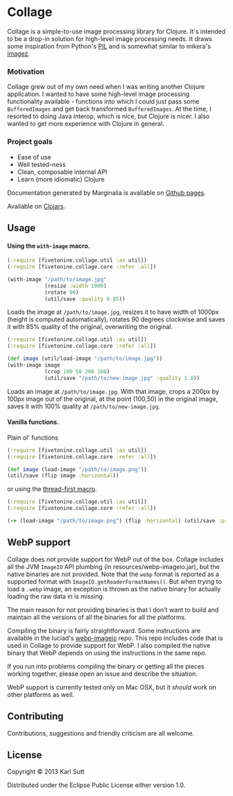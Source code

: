 # Collage

Collage is a simple-to-use image processing library for Clojure. It's intended
to be a drop-in solution for high-level image processing needs. It draws some
inspiration from Python's [PIL](http://effbot.org/imagingbook/pil-index.htm) and
is somewhat similar to mikera's [imagez](https://github.com/mikera/imagez).

### Motivation
Collage grew out of my own need when I was writing another Clojure application.
I wanted to have some high-level image processing functionality available -
functions into which I could just pass some `BufferedImages` and get back
transformed `BufferedImages`. At the time, I resorted to doing Java interop,
which is nice, but Clojure is nicer. I also wanted to get more experience with
Clojure in general.

### Project goals
* Ease of use
* Well tested-ness
* Clean, composable internal API
* Learn (more idiomatic) Clojure

Documentation generated by Marginalia is available on
[Github pages](https://karls.github.io/collage/).

Available on [Clojars](https://clojars.org/fivetonine/collage).

## Usage

#### Using the `with-image` macro.
```clj
(:require [fivetonine.collage.util :as util])
(:require [fivetonine.collage.core :refer :all])

(with-image "/path/to/image.jpg"
            (resize :width 1000)
            (rotate 90)
            (util/save :quality 0.85))
```

Loads the image at `/path/to/image.jpg`, resizes it to have width of 1000px
(height is computed automatically), rotates 90 degrees clockwise and saves it
with 85% quality of the original, overwriting the original.

```clj
(:require [fivetonine.collage.util :as util])
(:require [fivetonine.collage.core :refer :all])

(def image (util/load-image "/path/to/image.jpg"))
(with-image image
	        (crop 100 50 200 100)
	        (util/save "/path/to/new-image.jpg" :quality 1.0))
```

Loads an image at `/path/to/image.jpg`. With that image, crops a 200px by 100px
image out of the original, at the point (100,50) in the original image, saves
it with 100% quality at `/path/to/new-image.jpg`.

#### Vanilla functions.

Plain ol' functions

```clj
(:require [fivetonine.collage.util :as util])
(:require [fivetonine.collage.core :refer :all])

(def image (load-image "/path/to/image.png"))
(util/save (flip image :horizontal))
```
or using the [thread-first macro](http://clojuredocs.org/clojure_core/clojure.core/-%3E).

```clj
(:require [fivetonine.collage.util :as util])
(:require [fivetonine.collage.core :refer :all])

(-> (load-image "/path/to/image.png") (flip :horizontal) (util/save :progressive true))
```

## WebP support

Collage does not provide support for WebP out of the box. Collage includes all
the JVM `ImageIO` API plumbing (in resources/webp-imageio.jar), but
the native binaries are not provided. Note that the `webp` format is reported as
a supported format with `ImageIO.getReaderFormatNames()`. But when trying
to load a `.webp` image, an exception is thrown as the native binary for
actually loading the raw data in is missing.

The main reason for not providing binaries is that I don't want to
build and maintain all the versions of all the binaries for all the platforms.

Compiling the binary is fairly straightforward. Some instructions are available
in the luciad's [webp-imageio](https://bitbucket.org/luciad/webp-imageio) repo.
This repo includes code that is used in Collage to provide support for WebP.
I also compiled the native binary that WebP depends on using the instructions
in the same repo.

If you run into problems compiling the binary or getting all the pieces working
together, please open an issue and describe the situation.

WebP support is currently tested only on Mac OSX, but it *should* work on other
platforms as well.

## Contributing

Contributions, suggestions and friendly criticism are all welcome.

## License

Copyright © 2013 Karl Sutt

Distributed under the Eclipse Public License either version 1.0.
